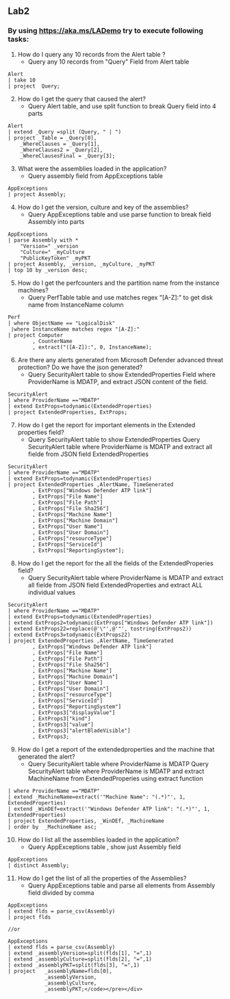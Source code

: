 ## Lab2
### By using https://aka.ms/LADemo try to execute following tasks: 

1. How do I query any 10 records from the Alert table ?
   - Query any 10 records from "Query" Field from Alert table
```
Alert
| take 10
| project  Query;
```
2. How do I get the query that caused the alert?
   - Query Alert table, and use split function to break Query field into 4 parts
```
Alert
| extend _Query =split (Query, " | ")
| project _Table = _Query[0], 
    _WhereClauses = _Query[1],
    _WhereClauses2 = _Query[2],
    _WhereClausesFinal = _Query[3];
```
3. What were the assemblies loaded in the application?
   - Query assembly field from AppExceptions table
```
AppExceptions
| project Assembly;
```
4. How do I get the version, culture and key of the assemblies?
   - Query AppExceptions table and  use parse function to break field Assembly into parts
```
AppExceptions
| parse Assembly with *  
    "Version=" _version 
    "Culture=" _myCulture
    "PublicKeyToken" _myPKT
| project Assembly, _version, _myCulture, _myPKT
| top 10 by _version desc;
```
5. How do I get the perfcounters and the partition name from the instance machines?
   - Query PerfTable table and use matches regex "[A-Z]:" to get disk name from InstanceName column 
```
Perf
| where ObjectName == "LogicalDisk"
 |where InstanceName matches regex "[A-Z]:"
| project Computer 
        , CounterName 
        , extract("([A-Z]):", 0, InstanceName);
```
6. Are there any alerts generated from Microsoft Defender advanced threat protection? Do we have the json generated?
   - Query SecurityAlert table to show ExtendedProperties Field where ProviderName is MDATP, and extract  JSON content of the field.
```
SecurityAlert
| where ProviderName =="MDATP"
| extend ExtProps=todynamic(ExtendedProperties)
| project ExtendedProperties, ExtProps;
```
7. How do I get the report for important elements in the Extended properties field?
   - Query SecurityAlert table to show ExtendedProperties Query SecurityAlert table where ProviderName is MDATP and extract all fielde from JSON field ExtendedProperties
```
SecurityAlert
| where ProviderName =="MDATP"
| extend ExtProps=todynamic(ExtendedProperties)
| project ExtendedProperties ,AlertName, TimeGenerated
        , ExtProps["Windows Defender ATP link"] 
        , ExtProps["File Name"]
        , ExtProps["File Path"]
        , ExtProps["File Sha256"]
        , ExtProps["Machine Name"]
        , ExtProps["Machine Domain"]
        , ExtProps["User Name"]
        , ExtProps["User Domain"]
        , ExtProps["resourceType"]
        , ExtProps["ServiceId"]
        , ExtProps["ReportingSystem"];
```
8. How do I get the report for the all the fields of the ExtendedProperies field?
   - Query SecurityAlert table where ProviderName is MDATP and extract all fielde from JSON field ExtendedProperties and extract ALL individual values
```
SecurityAlert
| where ProviderName =="MDATP"
| extend ExtProps=todynamic(ExtendedProperties)
| extend ExtProps2=todynamic(ExtProps["Windows Defender ATP link"])
| extend ExtProps22=replace(@'\"',@'"', tostring(ExtProps2))
| extend ExtProps3=todynamic(ExtProps22)
| project ExtendedProperties ,AlertName, TimeGenerated
        , ExtProps["Windows Defender ATP link"] 
        , ExtProps["File Name"]
        , ExtProps["File Path"]
        , ExtProps["File Sha256"]
        , ExtProps["Machine Name"]
        , ExtProps["Machine Domain"]
        , ExtProps["User Name"]
        , ExtProps["User Domain"]
        , ExtProps["resourceType"]
        , ExtProps["ServiceId"]
        , ExtProps["ReportingSystem"]
        , ExtProps3["displayValue"]
        , ExtProps3["kind"]
        , ExtProps3["value"]
        , ExtProps3["alertBladeVisible"]
        , ExtProps3;
```
9. How do I get a report of the extendedproperties and the machine that generated the alert?
   - Query SecurityAlert  table where ProviderName is MDATP Query SecurityAlert table where ProviderName is MDATP and extract MachineName from ExtendedProperies using extract function
```SecurityAlert 
| where ProviderName =="MDATP"
| extend _MachineName=extract('"Machine Name": "(.*)"', 1, ExtendedProperties)
| extend _WinDEf=extract('"Windows Defender ATP link": "(.*)"', 1, ExtendedProperties)
| project ExtendedProperties, _WinDEf, _MachineName
| order by  _MachineName asc;
```
10. How do I list all the assemblies loaded in the application?
    - Query AppExceptions table , show just Assembly field
```
AppExceptions 
| distinct Assembly;
```
11. How do I get the list of all the properties of the Assemblies?
    - Query AppExceptions table and parse all elements from Assembly field divided by comma
```
AppExceptions 
| extend flds = parse_csv(Assembly)
| project flds

//or

AppExceptions 
| extend flds = parse_csv(Assembly)
| extend _assemblyVersion=split(flds[1], "=",1)
| extend _assemblyCulture=split(flds[2], "=",1)
| extend _assemblyPKT=split(flds[3], "=",1)
| project   _assemblyName=flds[0],
            _assemblyVersion,
            _assemblyCulture,
            _assemblyPKT;</code></pre></div>
```
